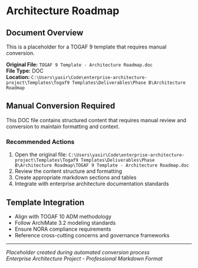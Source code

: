# Architecture Roadmap

## Document Overview
This is a placeholder for a TOGAF 9 template that requires manual conversion.

**Original File:** `TOGAF 9 Template - Architecture Roadmap.doc`  
**File Type:** DOC  
**Location:** `C:\Users\yasir\Code\enterprise-architecture-project\Templates\Togaf9 Templates\Deliverables\Phase B\Architecture Roadmap`

## Manual Conversion Required
This DOC file contains structured content that requires manual review and conversion to maintain formatting and context.

### Recommended Actions
1. Open the original file: `C:\Users\yasir\Code\enterprise-architecture-project\Templates\Togaf9 Templates\Deliverables\Phase B\Architecture Roadmap\TOGAF 9 Template - Architecture Roadmap.doc`
2. Review the content structure and formatting
3. Create appropriate markdown sections and tables
4. Integrate with enterprise architecture documentation standards

## Template Integration
- Align with TOGAF 10 ADM methodology
- Follow ArchiMate 3.2 modeling standards  
- Ensure NORA compliance requirements
- Reference cross-cutting concerns and governance frameworks

---
*Placeholder created during automated conversion process*  
*Enterprise Architecture Project - Professional Markdown Format*
